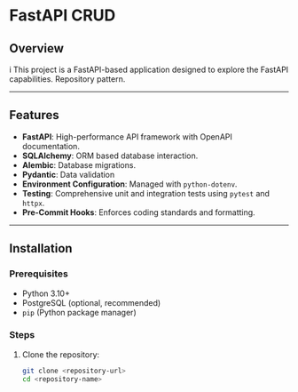 # FastAPI CRUD 

## Overview
i
This project is a FastAPI-based application designed to explore the FastAPI capabilities. Repository pattern.

---

## Features

- **FastAPI**: High-performance API framework with OpenAPI documentation.
- **SQLAlchemy**: ORM based database interaction.
- **Alembic**: Database migrations.
- **Pydantic**: Data validation
- **Environment Configuration**: Managed with `python-dotenv`.
- **Testing**: Comprehensive unit and integration tests using `pytest` and `httpx`.
- **Pre-Commit Hooks**: Enforces coding standards and formatting.

---

## Installation

### Prerequisites

- Python 3.10+
- PostgreSQL (optional, recommended)
- `pip` (Python package manager)

### Steps

1. Clone the repository:
   ```bash
   git clone <repository-url>
   cd <repository-name>
